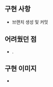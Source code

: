 <!-- PR 제목 예시:
[missionX] X단계 미션 구현 - 000/0팀
-->

<!-- [mission0] 0단계 미션 구현 - 김가람/5팀 -->

## 구현 사항
- 브랜치 생성 및 커밋

## 어려웠던 점
- .

## 구현 이미지
- 
